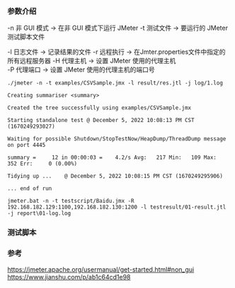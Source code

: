 ### 参数介绍

-n 非 GUI 模式 -> 在非 GUI 模式下运行 JMeter
-t 测试文件 -> 要运行的 JMeter 测试脚本文件

-l 日志文件 -> 记录结果的文件
-r 远程执行 -> 在Jmter.properties文件中指定的所有远程服务器
-H 代理主机 -> 设置 JMeter 使用的代理主机  
-P 代理端口 -> 设置 JMeter 使用的代理主机的端口号

```shell
./jmeter -n -t examples/CSVSample.jmx -l result/res.jtl -j log/1.log
```

```text
Creating summariser <summary>

Created the tree successfully using examples/CSVSample.jmx

Starting standalone test @ December 5, 2022 10:08:13 PM CST (1670249293027)

Waiting for possible Shutdown/StopTestNow/HeapDump/ThreadDump message on port 4445

summary =     12 in 00:00:03 =    4.2/s Avg:   217 Min:   109 Max:   352 Err:     0 (0.00%)

Tidying up ...    @ December 5, 2022 10:08:15 PM CST (1670249295906)

... end of run
```


```shell
jmeter.bat -n -t testscript/Baidu.jmx -R 192.168.182.129:1100,192.168.182.130:1200 -l testresult/01-result.jtl -j report\01-log.log
```

### 测试脚本



### 参考
https://jmeter.apache.org/usermanual/get-started.html#non_gui
https://www.jianshu.com/p/ab1c64cd1e98
